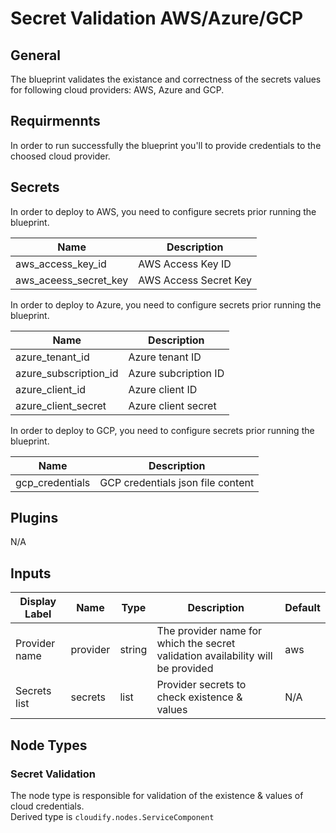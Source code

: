 # Secret Validation AWS/Azure/GCP

## General
The blueprint validates the existance and correctness of the secrets values for following cloud providers: AWS, Azure and GCP. 

## Requirmennts
In order to run successfully the blueprint you'll to provide credentials to the choosed cloud provider. 

## Secrets

In order to deploy to AWS, you need to configure secrets prior running the blueprint.

| Name                  | Description           |
| --------------------- | --------------------- |
| aws_access_key_id     | AWS Access Key ID     |
| aws_aceess_secret_key | AWS Access Secret Key |

In order to deploy to Azure, you need to configure secrets prior running the blueprint.

| Name                  | Description            |
| --------------------- | ---------------------- |
| azure_tenant_id       | Azure tenant ID        |
| azure_subscription_id | Azure subcription ID   |
| azure_client_id       | Azure client ID        |
| azure_client_secret   | Azure client secret    |

In order to deploy to GCP, you need to configure secrets prior running the blueprint.

| Name                  | Description                       |
| --------------------- | --------------------------------- |
| gcp_credentials       | GCP credentials json file content |


## Plugins

N/A 

## Inputs

| Display Label                           | Name                 | Type   | Description                                                                     | Default   |
| --------------------------------------- | -------------------- | ------ | ------------------------------------------------------------------------------- | --------- |
| Provider name                           | provider             | string | The provider name for which the secret validation availability will be provided | aws       |
| Secrets list                            | secrets              | list   | Provider secrets to check existence & values                                    | N/A       |

## Node Types

### Secret Validation
The node type is responsible for validation of the existence & values of cloud credentials.\
Derived type is `cloudify.nodes.ServiceComponent`
